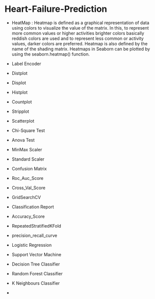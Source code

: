 # Heart-Failure-Prediction

- HeatMap : Heatmap is defined as a graphical representation of data using colors to visualize the value of the matrix. In this, to represent more common values or                   higher activities brighter colors basically reddish colors are used and to represent less common or activity values, darker colors are preferred. Heatmap is             also defined by the name of the shading matrix. Heatmaps in Seaborn can be plotted by using the seaborn.heatmap() function.
- Label Encoder
- Distplot
- Displot
- Histplot
- Countplot
- Stripplot
- Scatterplot

- Chi-Square Test
- Anova Test
- MinMax Scaler
- Standard Scaler
- Confusion Matrix
- Roc_Auc_Score
- Cross_Val_Score
- GridSearchCV
- Classification Report
- Accuracy_Score
- RepeatedStratifiedKFold
- precision_recall_curve
- Logistic Regression
- Support Vector Machine
- Decision Tree Classifier
- Random Forest Classifier
- K Neighbours Classifier
- 
